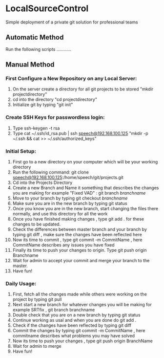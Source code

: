 # LocalSourceControl
Simple deployment of a private git solution for professional teams

## Automatic Method 

Run the following scripts ............

## Manual Method 

### First Configure a New Repository on any Local Server:

1) On the server create a directory for all git projects to be stored "mkdir projectdirectory"
2) cd into the directory "cd projectdirectory"
3) Initialize git by typing "git init"


### Create SSH Keys for passwordless login:

1) Type ssh-keygen -t rsa
2) Type cat ~/.ssh/id_rsa.pub | ssh speech@192.168.100.125 "mkdir -p ~/.ssh && cat >> ~/.ssh/authorized_keys"

### Initial Setup:

1) First go to a new directory on your computer which will be your working directory
2) Run the following command: git clone speech@192.168.100.125:/home/speech/git/projects.git
3) Cd into the Projects Directory
4) Create a new Branch and Name it something that describes the changes you are making for example "Fixed VAD" : git branch $branchname$
5) Move to your branch by typing git checkout $branchname$
6) Make sure you are in the new branch by typing git status
7) Once you know you are in the new branch, start changing the files there normally, and use this directory for all the work
8) Once you have finished making changes , type git add . for these changes to be updated.
9) Check the differences between master branch and your branch by typing git diff , make sure the changes have been reflected here
10) Now its time to commit , type git commit -m CommitName , here CommitName describes any issues you have fixed
11) Finally its time to push your changes to origin. Type git push origin Branchname
12) Wait for admin to accept your commit and merge your branch to the master.
13) Have fun!

### Daily Usage:

1) First, fetch all the changes made while others were working on the project by typing git pull
2) Next start a new branch for whatever changes you will be making for example SRTfix , git branch branchname
3) Double check that you are on a new branch by typing git status
4) Continue working as usal and when you are done do git add .
5) Check if the changes have been reflected by typing git diff
6) Commit the changes by typing git commit -m CommitName , here commitname describes what problems you may have solved
7) Now its time to push your changes , type git push origin BranchName
8) Wait for admin to merge
9) Have fun!
